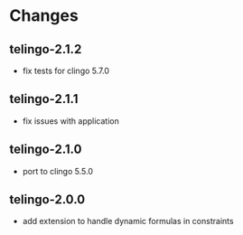 # Changes

## telingo-2.1.2
  * fix tests for clingo 5.7.0

## telingo-2.1.1
  * fix issues with application

## telingo-2.1.0
  * port to clingo 5.5.0

## telingo-2.0.0
  * add extension to handle dynamic formulas in constraints
